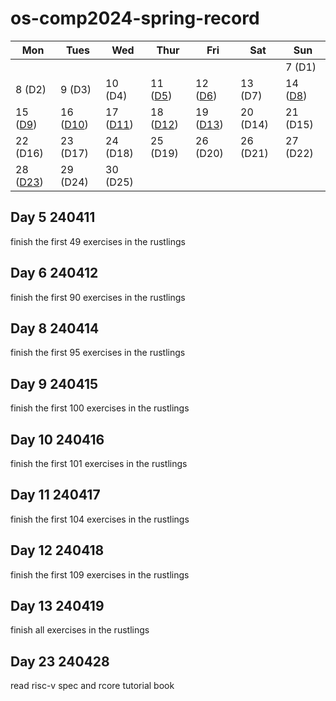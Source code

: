 # os-comp2024-spring-record

| Mon                  | Tues                 | Wed                  | Thur                 | Fri                  | Sat                  | Sun                  |
|----------------------|----------------------|----------------------|----------------------|----------------------|----------------------|----------------------|
|                      |                      |                      |                      |                      |                      |7 (D1)                |
|8 (D2)                |9 (D3)                |10 (D4)               | 11 ([D5](#day-5-240411)) |12 ([D6](#day-6-240412)) |13   (D7)   |14 ([D8](#day-8-240414))                   |
|15 ([D9](#day-9-240415))  |16 ([D10](#day-10-240416))                |17 ([D11](#day-11-240417))               | 18 ([D12](#day-12-240418)) |19 ([D13](#day-13-240419)) |20   (D14)   |21 (D15)                   |
|22 (D16)  |23 (D17)                |24 (D18)               | 25 (D19) |26 (D20) |26   (D21)   |27 (D22)                   |
|28 ([D23](#day-23-240428))  |29 (D24)                |30 (D25)               |  | |   |                   |



## Day 5 240411
finish the first 49 exercises in the rustlings 

## Day 6 240412
finish the first 90 exercises in the rustlings 

## Day 8 240414
finish the first 95 exercises in the rustlings 

## Day 9 240415
finish the first 100 exercises in the rustlings 

## Day 10 240416
finish the first 101 exercises in the rustlings 

## Day 11 240417
finish the first 104 exercises in the rustlings 

## Day 12 240418
finish the first 109 exercises in the rustlings 

## Day 13 240419
finish all exercises in the rustlings 

## Day 23 240428
read risc-v spec and rcore tutorial book